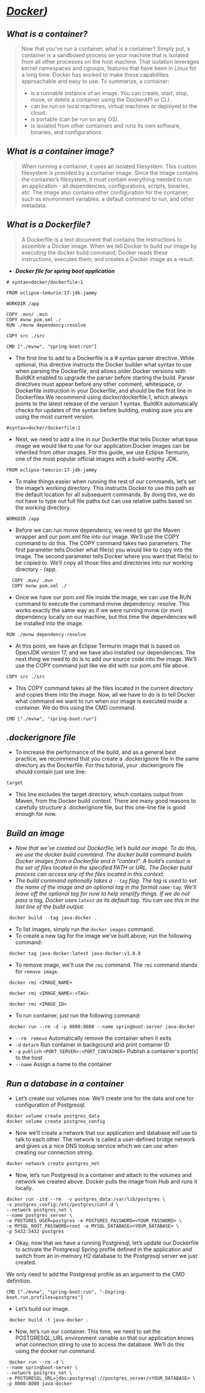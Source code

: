 # _[Docker](https://docs.docker.com/language/java/))_

## _What is a container?_

> Now that you’ve run a container, what is a container? Simply put, a container is a sandboxed process on your machine
> that is isolated from all other processes on the host machine. That isolation leverages kernel namespaces and cgroups,
> features that have been in Linux for a long time. Docker has worked to make these capabilities approachable and easy
> to
> use. To summarize, a container:
> - is a runnable instance of an image. You can create, start, stop, move, or delete a container using the DockerAPI or
    CLI.
> - can be run on local machines, virtual machines or deployed to the cloud.
> - is portable (can be run on any OS).
> - is isolated from other containers and runs its own software, binaries, and configurations.

## _What is a container image?_

> When running a container, it uses an isolated filesystem. This custom filesystem is provided by a container image.
> Since the image contains the container’s filesystem, it must contain everything needed to run an application - all
> dependencies, configurations, scripts, binaries, etc. The image also contains other configuration for the container,
> such as environment variables, a default command to run, and other metadata.

## _What is a Dockerfile?_

> A Dockerfile is a text document that contains the instructions to assemble a Docker image. When we tell Docker to
> build our image by executing the docker build command, Docker reads these instructions, executes them, and creates a
> Docker image as a result.

* ***Docker file for spring boot application***

```
# syntax=docker/dockerfile:1

FROM eclipse-temurin:17-jdk-jammy

WORKDIR /app

COPY .mvn/ .mvn
COPY mvnw pom.xml ./
RUN ./mvnw dependency:resolve

COPY src ./src

CMD ["./mvnw", "spring-boot:run"]
```

- The first line to add to a Dockerfile is a # syntax parser directive. While optional, this directive instructs the
  Docker builder what syntax to use when parsing the Dockerfile, and allows older Docker versions with BuildKit enabled
  to upgrade the parser before starting the build. Parser directives must appear before any other comment, whitespace,
  or Dockerfile instruction in your Dockerfile, and should be the first line in Dockerfiles.We recommend using
  docker/dockerfile:1, which always points to the latest release of the version 1 syntax. BuildKit automatically checks
  for updates of the syntax before building, making sure you are using the most current version.

```
#syntax=docker/dockerfile:1
```

- Next, we need to add a line in our Dockerfile that tells Docker what base image we would like to use for our
  application.Docker images can be inherited from other images. For this guide, we use Eclipse Termurin, one of the most
  popular official images with a build-worthy JDK.

```
FROM eclipse-temurin:17-jdk-jammy
```

- To make things easier when running the rest of our commands, let’s set the image’s working directory. This instructs
  Docker to use this path as the default location for all subsequent commands. By doing this, we do not have to type out
  full file paths but can use relative paths based on the working directory.

```
WORKDIR /app
```

- Before we can run mvnw dependency, we need to get the Maven wrapper and our pom.xml file into our image. We’ll use the
  COPY command to do this. The COPY command takes two parameters. The first parameter tells Docker what file(s) you
  would like to copy into the image. The second parameter tells Docker where you want that file(s) to be copied to.
  We’ll copy all those files and directories into our working directory - /app.

```
  COPY .mvn/ .mvn
  COPY mvnw pom.xml ./ 
  ```

- Once we have our pom.xml file inside the image, we can use the RUN command to execute the command mvnw dependency:
  resolve. This works exactly the same way as if we were running mvnw (or mvn) dependency locally on our machine, but
  this time the dependencies will be installed into the image.

```
RUN ./mvnw dependency:resolve
```

- At this point, we have an Eclipse Termurin image that is based on OpenJDK version 17, and we have also installed our
  dependencies. The next thing we need to do is to add our source code into the image. We’ll use the COPY command just
  like we did with our pom.xml file above.

```
COPY src ./src
```

- This COPY command takes all the files located in the current directory and copies them into the image. Now, all we
  have to do is to tell Docker what command we want to run when our image is executed inside a container. We do this
  using the CMD command.

```
CMD ["./mvnw", "spring-boot:run"]
```

## _.dockerignore file_

- To increase the performance of the build, and as a general best practice, we recommend that you create a .dockerignore
  file in the same directory as the Dockerfile. For this tutorial, your .dockerignore file should contain just one line:

``` 
target
 ```

- This line excludes the target directory, which contains output from Maven, from the Docker build context. There are
  many good reasons to carefully structure a .dockerignore file, but this one-line file is good enough for now.

## _Build an image_

- _Now that we’ve created our Dockerfile, let’s build our image. To do this, we use the docker build command. The docker
  build command builds Docker images from a Dockerfile and a “context”. A build’s context is the set of files located in
  the specified PATH or URL. The Docker build process can access any of the files located in this context._
- _The build command optionally takes a `--tag` flag. The tag is used to set the name of the image and an optional tag
  in the format `name:tag`. We’ll leave off the optional tag for now to help simplify things. If we do not pass a tag,
  Docker uses `latest` as its default tag. You can see this in the last line of the build output._

```
 docker build --tag java-docker .
```

- To list images, simply run the `docker images` command.
- To create a new tag for the image we’ve built above, run the following command:

```
 docker tag java-docker:latest java-docker:v1.0.0
```

- To remove image, we’ll use the `rmi` command. The `rmi` command stands for `remove image`.

```
 docker rmi <IMAGE_NAME>
 ```

```
 docker rmi <IMAGE_NAME>:<TAG>
```

```
 docker rmi <IMAGE_ID>
```

- To run container, just run the following command:

```
 docker run --rm -d -p 8080:8080 --name springboot-server java-docker
```

- `--rm `   `remove`  Automatically remove the container when it exits
- `-d`   `detach`  Run container in background and print container ID
- `-p`   `publish`   `<PORT_SERVER>:<PORT_CONTAINER>`  Publish a container's port(s) to the host
- `--name`  Assign a name to the container

## _Run a database in a container_

- Let’s create our volumes now. We’ll create one for the data and one for configuration of Postgresql.

```
docker volume create postgres_data
docker volume create postgres_config
```

- Now we’ll create a network that our application and database will use to talk to each other. The network is called a
  user-defined bridge network and gives us a nice DNS lookup service which we can use when creating our connection
  string.

```
docker network create postgres_net
```

- Now, let’s run Postgresql in a container and attach to the volumes and network we created above. Docker pulls the
  image from Hub and runs it locally.

```
docker run -itd --rm  -v postgres_data:/var/lib/postgres \
-v postgres_config:/etc/postgres/conf.d \
--network postgres_net \
--name postgres_server \
-e POSTGRES_USER=postgres -e POSTGRES_PASSWORD=<YOUR_PASSWORD> \
-e MYSQL_ROOT_PASSWORD=root -e MYSQL_DATABASE=<YOUR_DATABASE> \
-p 5432:5432 postgres
```
- Okay, now that we have a running Postgresql, let’s update our Dockerfile to activate the Postgresql Spring profile defined in the application and switch from an in-memory H2 database to the Postgresql server we just created.

We only need to add the Postgresql profile as an argument to the CMD definition.
```
CMD ["./mvnw", "spring-boot:run", "-Dspring-boot.run.profiles=postgres"]
```
- Let’s build our image.
```
 docker build -t java-docker .
```
- Now, let’s run our container. This time, we need to set the POSTGRESQL_URL environment variable so that our application knows what connection string to use to access the database. We’ll do this using the docker run command.

```
 docker run --rm -d \
--name springboot-server \
--network postgres_net \
-e POSTGRESQL_URL=jdbc:postgresql://postgres_server/<YOUR_DATABASE> \
-p 8080:8080 java-docker
```
